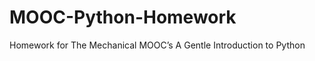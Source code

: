 MOOC-Python-Homework
====================

Homework for The Mechanical MOOC’s A Gentle Introduction to Python
